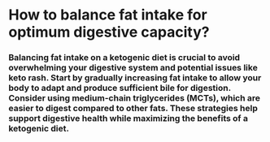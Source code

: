 # How to balance fat intake for optimum digestive capacity?

### Balancing fat intake on a ketogenic diet is crucial to avoid overwhelming your digestive system and potential issues like keto rash. Start by gradually increasing fat intake to allow your body to adapt and produce sufficient bile for digestion. Consider using medium-chain triglycerides (MCTs), which are easier to digest compared to other fats. These strategies help support digestive health while maximizing the benefits of a ketogenic diet.